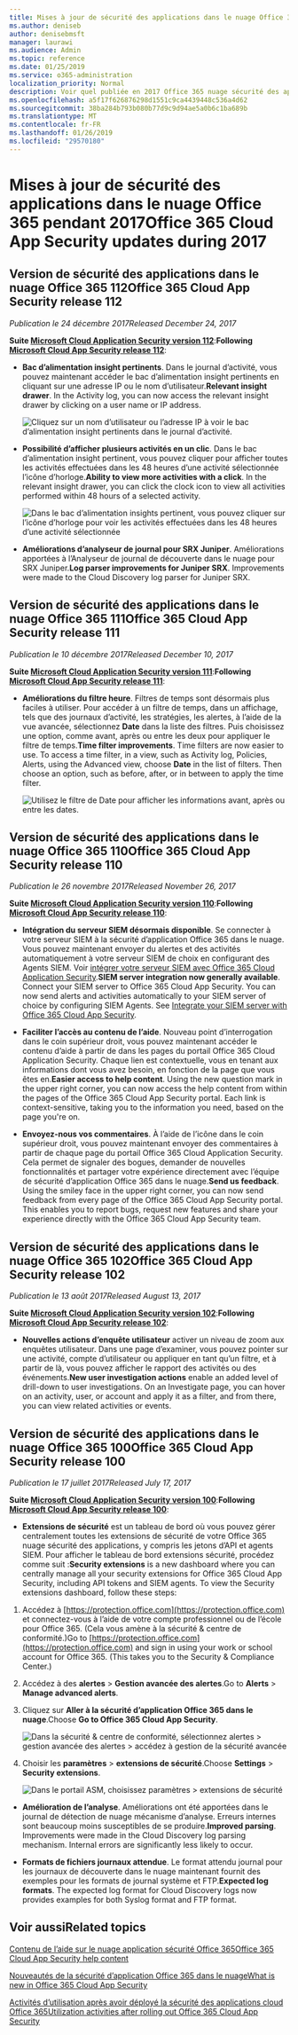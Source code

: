 ```yaml
---
title: Mises à jour de sécurité des applications dans le nuage Office 365 pendant 2017
ms.author: deniseb
author: denisebmsft
manager: laurawi
ms.audience: Admin
ms.topic: reference
ms.date: 01/25/2019
ms.service: o365-administration
localization_priority: Normal
description: Voir quel publiée en 2017 Office 365 nuage sécurité des applications
ms.openlocfilehash: a5f17f626876298d1551c9ca4439448c536a4d62
ms.sourcegitcommit: 38ba284b793b080b77d9c9d94ae5a0b6c1ba689b
ms.translationtype: MT
ms.contentlocale: fr-FR
ms.lasthandoff: 01/26/2019
ms.locfileid: "29570180"
---
```

# <a name="office-365-cloud-app-security-updates-during-2017"></a><span data-ttu-id="be432-103">Mises à jour de sécurité des applications dans le nuage Office 365 pendant 2017</span><span class="sxs-lookup"><span data-stu-id="be432-103">Office 365 Cloud App Security updates during 2017</span></span>
    
## <a name="office-365-cloud-app-security-release-112"></a><span data-ttu-id="be432-104">Version de sécurité des applications dans le nuage Office 365 112</span><span class="sxs-lookup"><span data-stu-id="be432-104">Office 365 Cloud App Security release 112</span></span>

<span data-ttu-id="be432-105">*Publication le 24 décembre 2017*</span><span class="sxs-lookup"><span data-stu-id="be432-105">*Released December 24, 2017*</span></span> 
  
<span data-ttu-id="be432-106">**Suite [Microsoft Cloud Application Security version 112](https://docs.microsoft.com/cloud-app-security/release-notes#cloud-app-security-release-112)**:</span><span class="sxs-lookup"><span data-stu-id="be432-106">**Following [Microsoft Cloud App Security release 112](https://docs.microsoft.com/cloud-app-security/release-notes#cloud-app-security-release-112)**:</span></span> 
  
- <span data-ttu-id="be432-p101">**Bac d’alimentation insight pertinents**. Dans le journal d’activité, vous pouvez maintenant accéder le bac d’alimentation insight pertinents en cliquant sur une adresse IP ou le nom d’utilisateur.</span><span class="sxs-lookup"><span data-stu-id="be432-p101">**Relevant insight drawer**. In the Activity log, you can now access the relevant insight drawer by clicking on a user name or IP address.</span></span> 
    
    ![Cliquez sur un nom d’utilisateur ou l’adresse IP à voir le bac d’alimentation insight pertinents dans le journal d’activité.](media/8e32b3fa-8c0c-4c5e-b248-fe7d7e1b516d.png)
  
- <span data-ttu-id="be432-p102">**Possibilité d’afficher plusieurs activités en un clic**. Dans le bac d’alimentation insight pertinent, vous pouvez cliquer pour afficher toutes les activités effectuées dans les 48 heures d’une activité sélectionnée l’icône d’horloge.</span><span class="sxs-lookup"><span data-stu-id="be432-p102">**Ability to view more activities with a click**. In the relevant insight drawer, you can click the clock icon to view all activities performed within 48 hours of a selected activity.</span></span> 
    
    ![Dans le bac d’alimentation insights pertinent, vous pouvez cliquer sur l’icône d’horloge pour voir les activités effectuées dans les 48 heures d’une activité sélectionnée](media/c6c96aa0-98e5-4205-8873-45f8d6fd0843.png)
  
- <span data-ttu-id="be432-p103">**Améliorations d’analyseur de journal pour SRX Juniper**. Améliorations apportées à l’Analyseur de journal de découverte dans le nuage pour SRX Juniper.</span><span class="sxs-lookup"><span data-stu-id="be432-p103">**Log parser improvements for Juniper SRX**. Improvements were made to the Cloud Discovery log parser for Juniper SRX.</span></span> 
    
## <a name="office-365-cloud-app-security-release-111"></a><span data-ttu-id="be432-115">Version de sécurité des applications dans le nuage Office 365 111</span><span class="sxs-lookup"><span data-stu-id="be432-115">Office 365 Cloud App Security release 111</span></span>

<span data-ttu-id="be432-116">*Publication le 10 décembre 2017*</span><span class="sxs-lookup"><span data-stu-id="be432-116">*Released December 10, 2017*</span></span> 
  
<span data-ttu-id="be432-117">**Suite [Microsoft Cloud Application Security version 111](https://docs.microsoft.com/cloud-app-security/release-notes#cloud-app-security-release-111)**:</span><span class="sxs-lookup"><span data-stu-id="be432-117">**Following [Microsoft Cloud App Security release 111](https://docs.microsoft.com/cloud-app-security/release-notes#cloud-app-security-release-111)**:</span></span> 
  
- <span data-ttu-id="be432-p104">**Améliorations du filtre heure**. Filtres de temps sont désormais plus faciles à utiliser. Pour accéder à un filtre de temps, dans un affichage, tels que des journaux d’activité, les stratégies, les alertes, à l’aide de la vue avancée, sélectionnez **Date** dans la liste des filtres. Puis choisissez une option, comme avant, après ou entre les deux pour appliquer le filtre de temps.</span><span class="sxs-lookup"><span data-stu-id="be432-p104">**Time filter improvements**. Time filters are now easier to use. To access a time filter, in a view, such as Activity log, Policies, Alerts, using the Advanced view, choose **Date** in the list of filters. Then choose an option, such as before, after, or in between to apply the time filter.</span></span> 
    
    ![Utilisez le filtre de Date pour afficher les informations avant, après ou entre les dates.](media/9dbb2a10-f68f-413b-8b4e-88911152cb92.png)
  
## <a name="office-365-cloud-app-security-release-110"></a><span data-ttu-id="be432-123">Version de sécurité des applications dans le nuage Office 365 110</span><span class="sxs-lookup"><span data-stu-id="be432-123">Office 365 Cloud App Security release 110</span></span>

<span data-ttu-id="be432-124">*Publication le 26 novembre 2017*</span><span class="sxs-lookup"><span data-stu-id="be432-124">*Released November 26, 2017*</span></span> 
  
<span data-ttu-id="be432-125">**Suite [Microsoft Cloud Application Security version 110](https://docs.microsoft.com/cloud-app-security/release-notes#cloud-app-security-release-110)**:</span><span class="sxs-lookup"><span data-stu-id="be432-125">**Following [Microsoft Cloud App Security release 110](https://docs.microsoft.com/cloud-app-security/release-notes#cloud-app-security-release-110)**:</span></span> 
  
- <span data-ttu-id="be432-p105">**Intégration du serveur SIEM désormais disponible**. Se connecter à votre serveur SIEM à la sécurité d’application Office 365 dans le nuage. Vous pouvez maintenant envoyer du alertes et des activités automatiquement à votre serveur SIEM de choix en configurant des Agents SIEM. Voir [intégrer votre serveur SIEM avec Office 365 Cloud Application Security](integrate-your-siem-server-with-office-365-cas.md).</span><span class="sxs-lookup"><span data-stu-id="be432-p105">**SIEM server integration now generally available**. Connect your SIEM server to Office 365 Cloud App Security. You can now send alerts and activities automatically to your SIEM server of choice by configuring SIEM Agents. See [Integrate your SIEM server with Office 365 Cloud App Security](integrate-your-siem-server-with-office-365-cas.md).</span></span>
    
- <span data-ttu-id="be432-p106">**Faciliter l’accès au contenu de l’aide**. Nouveau point d’interrogation dans le coin supérieur droit, vous pouvez maintenant accéder le contenu d’aide à partir de dans les pages du portail Office 365 Cloud Application Security. Chaque lien est contextuelle, vous en tenant aux informations dont vous avez besoin, en fonction de la page que vous êtes en.</span><span class="sxs-lookup"><span data-stu-id="be432-p106">**Easier access to help content**. Using the new question mark in the upper right corner, you can now access the help content from within the pages of the Office 365 Cloud App Security portal. Each link is context-sensitive, taking you to the information you need, based on the page you're on.</span></span> 
    
- <span data-ttu-id="be432-p107">**Envoyez-nous vos commentaires**. À l’aide de l’icône dans le coin supérieur droit, vous pouvez maintenant envoyer des commentaires à partir de chaque page du portail Office 365 Cloud Application Security. Cela permet de signaler des bogues, demander de nouvelles fonctionnalités et partager votre expérience directement avec l’équipe de sécurité d’application Office 365 dans le nuage.</span><span class="sxs-lookup"><span data-stu-id="be432-p107">**Send us feedback**. Using the smiley face in the upper right corner, you can now send feedback from every page of the Office 365 Cloud App Security portal. This enables you to report bugs, request new features and share your experience directly with the Office 365 Cloud App Security team.</span></span> 
    
## <a name="office-365-cloud-app-security-release-102"></a><span data-ttu-id="be432-136">Version de sécurité des applications dans le nuage Office 365 102</span><span class="sxs-lookup"><span data-stu-id="be432-136">Office 365 Cloud App Security release 102</span></span>

<span data-ttu-id="be432-137">*Publication le 13 août 2017*</span><span class="sxs-lookup"><span data-stu-id="be432-137">*Released August 13, 2017*</span></span> 
  
<span data-ttu-id="be432-138">**Suite [Microsoft Cloud Application Security version 102](https://docs.microsoft.com/cloud-app-security/release-notes#cloud-app-security-release-102)**:</span><span class="sxs-lookup"><span data-stu-id="be432-138">**Following [Microsoft Cloud App Security release 102](https://docs.microsoft.com/cloud-app-security/release-notes#cloud-app-security-release-102)**:</span></span> 
  
- <span data-ttu-id="be432-p108">**Nouvelles actions d’enquête utilisateur** activer un niveau de zoom aux enquêtes utilisateur. Dans une page d’examiner, vous pouvez pointer sur une activité, compte d’utilisateur ou appliquer en tant qu’un filtre, et à partir de là, vous pouvez afficher le rapport des activités ou des événements.</span><span class="sxs-lookup"><span data-stu-id="be432-p108">**New user investigation actions** enable an added level of drill-down to user investigations. On an Investigate page, you can hover on an activity, user, or account and apply it as a filter, and from there, you can view related activities or events.</span></span> 
    
## <a name="office-365-cloud-app-security-release-100"></a><span data-ttu-id="be432-141">Version de sécurité des applications dans le nuage Office 365 100</span><span class="sxs-lookup"><span data-stu-id="be432-141">Office 365 Cloud App Security release 100</span></span>

<span data-ttu-id="be432-142">*Publication le 17 juillet 2017*</span><span class="sxs-lookup"><span data-stu-id="be432-142">*Released July 17, 2017*</span></span> 
  
<span data-ttu-id="be432-143">**Suite [Microsoft Cloud Application Security version 100](https://docs.microsoft.com/cloud-app-security/release-notes#cloud-app-security-release-100)**:</span><span class="sxs-lookup"><span data-stu-id="be432-143">**Following [Microsoft Cloud App Security release 100](https://docs.microsoft.com/cloud-app-security/release-notes#cloud-app-security-release-100)**:</span></span> 
  
- <span data-ttu-id="be432-p109">**Extensions de sécurité** est un tableau de bord où vous pouvez gérer centralement toutes les extensions de sécurité de votre Office 365 nuage sécurité des applications, y compris les jetons d’API et agents SIEM. Pour afficher le tableau de bord extensions sécurité, procédez comme suit :</span><span class="sxs-lookup"><span data-stu-id="be432-p109">**Security extensions** is a new dashboard where you can centrally manage all your security extensions for Office 365 Cloud App Security, including API tokens and SIEM agents. To view the Security extensions dashboard, follow these steps:</span></span> 
    
1. <span data-ttu-id="be432-p110">Accédez à [https://protection.office.com](https://protection.office.com) et connectez-vous à l’aide de votre compte professionnel ou de l’école pour Office 365. (Cela vous amène à la sécurité &amp; centre de conformité.)</span><span class="sxs-lookup"><span data-stu-id="be432-p110">Go to [https://protection.office.com](https://protection.office.com) and sign in using your work or school account for Office 365. (This takes you to the Security &amp; Compliance Center.)</span></span> 
    
2. <span data-ttu-id="be432-148">Accédez à des **alertes** \> **Gestion avancée des alertes**.</span><span class="sxs-lookup"><span data-stu-id="be432-148">Go to **Alerts** \> **Manage advanced alerts**.</span></span>
    
3. <span data-ttu-id="be432-149">Cliquez sur **Aller à la sécurité d’application Office 365 dans le nuage**.</span><span class="sxs-lookup"><span data-stu-id="be432-149">Choose **Go to Office 365 Cloud App Security**.</span></span>
    
    ![Dans la sécurité &amp; centre de conformité, sélectionnez alertes \> gestion avancée des alertes \> accédez à gestion de la sécurité avancée](media/9792b121-9cd4-4faa-a6e0-81cfab4bf2f2.png)
  
4. <span data-ttu-id="be432-151">Choisir les **paramètres** \> **extensions de sécurité**.</span><span class="sxs-lookup"><span data-stu-id="be432-151">Choose **Settings** \> **Security extensions**.</span></span>
    
    ![Dans le portail ASM, choisissez paramètres \> extensions de sécurité](media/f03d47a1-91ff-41b9-9baf-b514cffe41a8.png)
  
- <span data-ttu-id="be432-p111">**Amélioration de l’analyse**. Améliorations ont été apportées dans le journal de détection de nuage mécanisme d’analyse. Erreurs internes sont beaucoup moins susceptibles de se produire.</span><span class="sxs-lookup"><span data-stu-id="be432-p111">**Improved parsing**. Improvements were made in the Cloud Discovery log parsing mechanism. Internal errors are significantly less likely to occur.</span></span> 
    
- <span data-ttu-id="be432-p112">**Formats de fichiers journaux attendue**. Le format attendu journal pour les journaux de découverte dans le nuage maintenant fournit des exemples pour les formats de journal système et FTP.</span><span class="sxs-lookup"><span data-stu-id="be432-p112">**Expected log formats**. The expected log format for Cloud Discovery logs now provides examples for both Syslog format and FTP format.</span></span> 
    
## <a name="related-topics"></a><span data-ttu-id="be432-158">Voir aussi</span><span class="sxs-lookup"><span data-stu-id="be432-158">Related topics</span></span>

[<span data-ttu-id="be432-159">Contenu de l’aide sur le nuage application sécurité Office 365</span><span class="sxs-lookup"><span data-stu-id="be432-159">Office 365 Cloud App Security help content</span></span>](office-365-cas-help.md)

[<span data-ttu-id="be432-160">Nouveautés de la sécurité d’application Office 365 dans le nuage</span><span class="sxs-lookup"><span data-stu-id="be432-160">What is new in Office 365 Cloud App Security</span></span>](new-in-office-365-cas.md)
  
[<span data-ttu-id="be432-161">Activités d’utilisation après avoir déployé la sécurité des applications cloud Office 365</span><span class="sxs-lookup"><span data-stu-id="be432-161">Utilization activities after rolling out Office 365 Cloud App Security</span></span>](utilization-activities-for-ocas.md)

